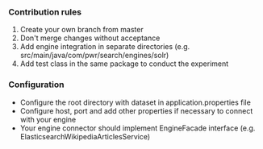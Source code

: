 ### Contribution rules

1. Create your own branch from master
2. Don't merge changes without acceptance
3. Add engine integration in separate directories (e.g. src/main/java/com/pwr/search/engines/solr)
4. Add test class in the same package to conduct the experiment

### Configuration
- Configure the root directory with dataset in application.properties file
- Configure host, port and add other properties if necessary to connect with your engine
- Your engine connector should implement EngineFacade interface (e.g. ElasticsearchWikipediaArticlesService)

